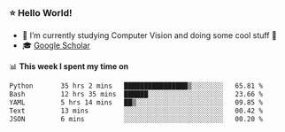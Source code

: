 ### ⭐️ Hello World!

<!--
**hologerry/hologerry** is a ✨ _special_ ✨ repository because its `README.md` (this file) appears on your GitHub profile.

Here are some ideas to get you started:

- 🔭 I’m currently working and studying on Computer Vision
- 🌱 I’m currently learning at Peking University
- 💬 Ask me about 
- 📫 How to reach me: E-mail
- 😄 Pronouns: he/his
- ⚡ Fun fact: Music is the Power
-->


- 🔭 I’m currently studying Computer Vision and doing some cool stuff 🤖
- 🎓 [Google Scholar](https://scholar.google.com/citations?user=3ykqW9wAAAAJ&hl=en)


📊 **This week I spent my time on**

<!--START_SECTION:waka-->

```txt
Python       35 hrs 2 mins   ████████████████▒░░░░░░░░   65.81 %
Bash         12 hrs 35 mins  ██████░░░░░░░░░░░░░░░░░░░   23.66 %
YAML         5 hrs 14 mins   ██▒░░░░░░░░░░░░░░░░░░░░░░   09.85 %
Text         13 mins         ░░░░░░░░░░░░░░░░░░░░░░░░░   00.42 %
JSON         6 mins          ░░░░░░░░░░░░░░░░░░░░░░░░░   00.20 %
```

<!--END_SECTION:waka-->
